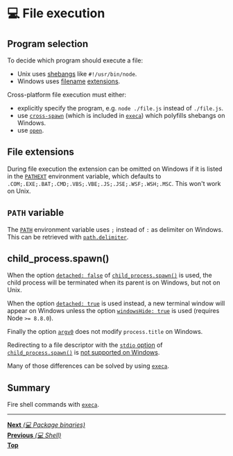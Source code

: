# 💻 File execution

## Program selection

To decide which program should execute a file:

- Unix uses [shebangs](<https://en.wikipedia.org/wiki/Shebang_(Unix)>) like
  `#!/usr/bin/node`.
- Windows uses
  [filename](https://docs.microsoft.com/en-us/windows-server/administration/windows-commands/ftype)
  [extensions](https://docs.microsoft.com/en-us/windows-server/administration/windows-commands/assoc).

Cross-platform file execution must either:

- explicitly specify the program, e.g. `node ./file.js` instead of `./file.js`.
- use [`cross-spawn`](https://github.com/moxystudio/node-cross-spawn) (which is
  included in [`execa`](https://github.com/sindresorhus/execa)) which polyfills
  shebangs on Windows.
- use [`open`](https://github.com/sindresorhus/open).

## File extensions

During file execution the extension can be omitted on Windows if it is listed in
the [`PATHEXT`](http://environmentvariables.org/PathExt) environment variable,
which defaults to `.COM;.EXE;.BAT;.CMD;.VBS;.VBE;.JS;.JSE;.WSF;.WSH;.MSC`. This
won't work on Unix.

## `PATH` variable

The [`PATH`](<https://en.wikipedia.org/wiki/PATH_(variable)>) environment
variable uses `;` instead of `:` as delimiter on Windows. This can be retrieved
with [`path.delimiter`](https://nodejs.org/api/path.html#path_path_delimiter).

## child_process.spawn()

When the option
[`detached: false`](https://nodejs.org/api/child_process.html#child_process_options_detached)
of
[`child_process.spawn()`](https://nodejs.org/api/child_process.html#child_process_child_process_spawn_command_args_options)
is used, the child process will be terminated when its parent is on Windows, but
not on Unix.

When the option
[`detached: true`](https://nodejs.org/api/child_process.html#child_process_options_detached)
is used instead, a new terminal window will appear on Windows unless the option
[`windowsHide: true`](https://nodejs.org/api/child_process.html#child_process_options_detached)
is used (requires Node `>= 8.8.0`).

Finally the option
[`argv0`](https://nodejs.org/api/child_process.html#child_process_options_detached)
does not modify `process.title` on Windows.

Redirecting to a file descriptor with the
[`stdio` option](https://nodejs.org/api/child_process.html#child_process_options_stdio)
of
[`child_process.spawn()`](https://nodejs.org/api/child_process.html#child_process_child_process_spawn_command_args_options)
is
[not supported on Windows](https://nodejs.org/api/child_process.html#child_process_options_stdio).

Many of those differences can be solved by using
[`execa`](https://github.com/sindresorhus/execa).

## Summary

Fire shell commands with [`execa`](https://github.com/sindresorhus/execa).

<hr>

[**Next** _(💻 Package binaries)_](package_binaries.md)<br>
[**Previous** _(💻 Shell)_](shell.md)<br> [**Top**](README.md)<br>
